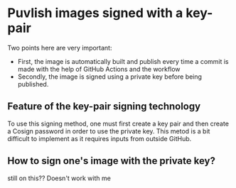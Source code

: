 # Puvlish images signed with a key-pair

Two points here are very important:
- First, the image is automatically built and publish every time a commit is made with the help of GitHub Actions and the workflow
- Secondly, the image is signed using a private key before being published. 

## Feature of the key-pair signing technology
To use this signing method, one must first create a key pair and then create a Cosign password in order to use the private key. This metod is a bit difficult to implement as it  requires inputs from outside GitHub. 

## How to sign one's image with the private key?
still on this??
Doesn't work with me
